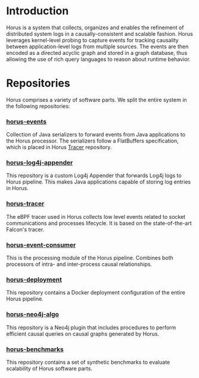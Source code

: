 
# Introduction

Horus is a system that collects, organizes and enables the refinement of distributed system logs in a causally-consistent and scalable fashion. Horus leverages kernel-level probing to capture events for tracking causality between application-level logs from multiple sources. The events are then encoded as a directed acyclic graph and stored in a graph database, thus allowing the use of rich query languages to reason about runtime behavior.

<!-- ## Architecture

### Horus Tracer

### Horus Processor

### Graph Database -->

# Repositories

Horus comprises a variety of software parts.
We split the entire system in the following repositories:

### [horus-events](https://github.com/DistributedSystemsAnalysis/horus-events)
Collection of Java serializers to forward events from Java applications to the Horus processor. The serializers follow a FlatBuffers specification, which is placed in Horus [Tracer](https://github.com/DistributedSystemsAnalysis/horus-tracer) repository.

### [horus-log4j-appender](https://github.com/DistributedSystemsAnalysis/horus-log4j-appender)
This repository is a custom Log4j Appender that forwards Log4j logs to Horus pipeline. This makes Java applications capable of storing log entries in Horus.

### [horus-tracer](https://github.com/DistributedSystemsAnalysis/horus-tracer)
The eBPF tracer used in Horus collects low level events related to socket communications and processes lifecycle. It is based on the state-of-the-art Falcon's tracer.

### [horus-event-consumer](https://github.com/DistributedSystemsAnalysis/horus-event-consumer)
This is the processing module of the Horus pipeline. Combines both processors of intra- and inter-process causal relationships.

### [horus-deployment](https://github.com/DistributedSystemsAnalysis/horus-deployment)
This repository contains a Docker deployment configuration of the entire Horus pipeline.

### [horus-neo4j-algo](https://github.com/DistributedSystemsAnalysis/horus-neo4j-algo)
This repository is a Neo4j plugin that includes procedures to perform efficient causal queries on causal graphs generated by Horus.

### [horus-benchmarks](https://github.com/DistributedSystemsAnalysis/horus-benchmarks)
This repository contains a set of synthetic benchmarks to evaluate scalability of Horus software parts.